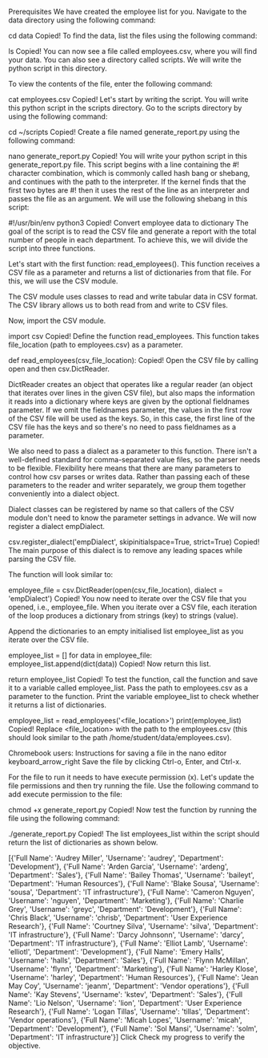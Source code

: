 Prerequisites
We have created the employee list for you. Navigate to the data directory using the following command:

cd data
Copied!
To find the data, list the files using the following command:

ls
Copied!
You can now see a file called employees.csv, where you will find your data. You can also see a directory called scripts. We will write the python script in this directory.

To view the contents of the file, enter the following command:

cat employees.csv
Copied!
Let's start by writing the script. You will write this python script in the scripts directory. Go to the scripts directory by using the following command:

cd ~/scripts
Copied!
Create a file named generate_report.py using the following command:

nano generate_report.py
Copied!
You will write your python script in this generate_report.py file. This script begins with a line containing the #! character combination, which is commonly called hash bang or shebang, and continues with the path to the interpreter. If the kernel finds that the first two bytes are #! then it uses the rest of the line as an interpreter and passes the file as an argument. We will use the following shebang in this script:

#!/usr/bin/env python3
Copied!
Convert employee data to dictionary
The goal of the script is to read the CSV file and generate a report with the total number of people in each department. To achieve this, we will divide the script into three functions.

Let's start with the first function: read_employees(). This function receives a CSV file as a parameter and returns a list of dictionaries from that file. For this, we will use the CSV module.

The CSV module uses classes to read and write tabular data in CSV format. The CSV library allows us to both read from and write to CSV files.

Now, import the CSV module.

import csv
Copied!
Define the function read_employees. This function takes file_location (path to employees.csv) as a parameter.

def read_employees(csv_file_location):
Copied!
Open the CSV file by calling open and then csv.DictReader.

DictReader creates an object that operates like a regular reader (an object that iterates over lines in the given CSV file), but also maps the information it reads into a dictionary where keys are given by the optional fieldnames parameter. If we omit the fieldnames parameter, the values in the first row of the CSV file will be used as the keys. So, in this case, the first line of the CSV file has the keys and so there's no need to pass fieldnames as a parameter.

We also need to pass a dialect as a parameter to this function. There isn't a well-defined standard for comma-separated value files, so the parser needs to be flexible. Flexibility here means that there are many parameters to control how csv parses or writes data. Rather than passing each of these parameters to the reader and writer separately, we group them together conveniently into a dialect object.

Dialect classes can be registered by name so that callers of the CSV module don't need to know the parameter settings in advance. We will now register a dialect empDialect.

  csv.register_dialect('empDialect', skipinitialspace=True, strict=True)
Copied!
The main purpose of this dialect is to remove any leading spaces while parsing the CSV file.

The function will look similar to:

  employee_file = csv.DictReader(open(csv_file_location), dialect = 'empDialect')
Copied!
You now need to iterate over the CSV file that you opened, i.e., employee_file. When you iterate over a CSV file, each iteration of the loop produces a dictionary from strings (key) to strings (value).

Append the dictionaries to an empty initialised list employee_list as you iterate over the CSV file.

  employee_list = []
  for data in employee_file:
    employee_list.append(dict(data))
Copied!
Now return this list.

  return employee_list
Copied!
To test the function, call the function and save it to a variable called employee_list. Pass the path to employees.csv as a parameter to the function. Print the variable employee_list to check whether it returns a list of dictionaries.

employee_list = read_employees('<file_location>')
print(employee_list)
Copied!
Replace <file_location> with the path to the employees.csv (this should look similar to the path /home/student/data/employees.csv).


Chromebook users: Instructions for saving a file in the nano editor
keyboard_arrow_right
Save the file by clicking Ctrl-o, Enter, and Ctrl-x.

For the file to run it needs to have execute permission (x). Let's update the file permissions and then try running the file. Use the following command to add execute permission to the file:

chmod +x generate_report.py
Copied!
Now test the function by running the file using the following command:

./generate_report.py
Copied!
The list employees_list within the script should return the list of dictionaries as shown below.

[{'Full Name': 'Audrey Miller', 'Username': 'audrey', 'Department': 'Development'}, {'Full Name': 'Arden Garcia', 'Username': 'ardeng', 'Department': 'Sales'}, {'Full Name': 'Bailey Thomas', 'Username': 'baileyt', 'Department': 'Human Resources'}, {'Full Name': 'Blake Sousa', 'Username': 'sousa', 'Department': 'IT infrastructure'}, {'Full Name': 'Cameron Nguyen', 'Username': 'nguyen', 'Department': 'Marketing'}, {'Full Name': 'Charlie Grey', 'Username': 'greyc', 'Department': 'Development'}, {'Full Name': 'Chris Black', 'Username': 'chrisb', 'Department': 'User Experience Research'}, {'Full Name': 'Courtney Silva', 'Username': 'silva', 'Department': 'IT infrastructure'}, {'Full Name': 'Darcy Johnsonn', 'Username': 'darcy', 'Department': 'IT infrastructure'}, {'Full Name': 'Elliot Lamb', 'Username': 'elliotl', 'Department': 'Development'}, {'Full Name': 'Emery Halls', 'Username': 'halls', 'Department': 'Sales'}, {'Full Name': 'Flynn McMillan', 'Username': 'flynn', 'Department': 'Marketing'}, {'Full Name': 'Harley Klose', 'Username': 'harley', 'Department': 'Human Resources'}, {'Full Name': 'Jean May Coy', 'Username': 'jeanm', 'Department': 'Vendor operations'}, {'Full Name': 'Kay Stevens', 'Username': 'kstev', 'Department': 'Sales'}, {'Full Name': 'Lio Nelson', 'Username': 'lion', 'Department': 'User Experience Research'}, {'Full Name': 'Logan Tillas', 'Username': 'tillas', 'Department': 'Vendor operations'}, {'Full Name': 'Micah Lopes', 'Username': 'micah', 'Department': 'Development'}, {'Full Name': 'Sol Mansi', 'Username': 'solm', 'Department': 'IT infrastructure'}]
Click Check my progress to verify the objective.